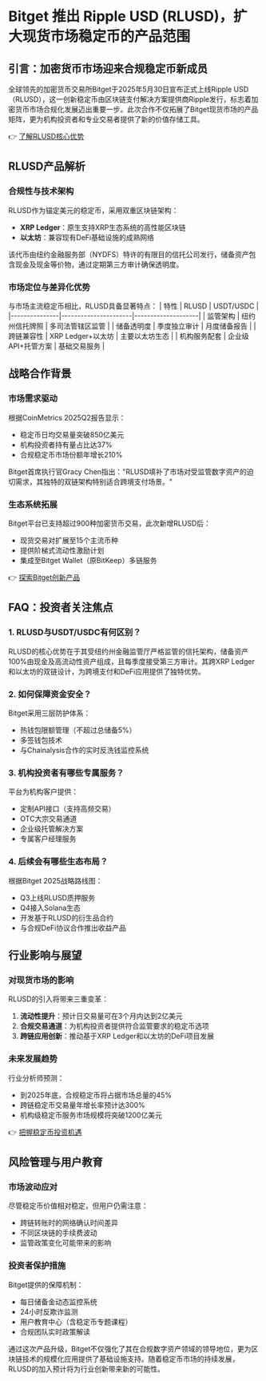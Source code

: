 # Bitget 推出 Ripple USD (RLUSD)，扩大现货市场稳定币的产品范围

## 引言：加密货币市场迎来合规稳定币新成员
全球领先的加密货币交易所Bitget于2025年5月30日宣布正式上线Ripple USD（RLUSD），这一创新稳定币由区块链支付解决方案提供商Ripple发行，标志着加密货币市场合规化发展迈出重要一步。此次合作不仅拓展了Bitget现货市场的产品矩阵，更为机构投资者和专业交易者提供了新的价值存储工具。

👉 [了解RLUSD核心优势](https://bit.ly/okx_welcome)

## RLUSD产品解析

### 合规性与技术架构
RLUSD作为锚定美元的稳定币，采用双重区块链架构：
- **XRP Ledger**：原生支持XRP生态系统的高性能区块链
- **以太坊**：兼容现有DeFi基础设施的成熟网络

该代币由纽约金融服务部（NYDFS）特许的有限目的信托公司发行，储备资产包含现金及现金等价物，通过定期第三方审计确保透明度。

### 市场定位与差异化优势
与市场主流稳定币相比，RLUSD具备显著特点：
| 特性          | RLUSD                | USDT/USDC          |
|---------------|----------------------|--------------------|
| 监管架构      | 纽约州信托牌照       | 多司法管辖区监管   |
| 储备透明度    | 季度独立审计         | 月度储备报告       |
| 跨链兼容性    | XRP Ledger+以太坊    | 主要以太坊生态     |
| 机构服务配套  | 企业级API+托管方案   | 基础交易服务       |

## 战略合作背景

### 市场需求驱动
根据CoinMetrics 2025Q2报告显示：
- 稳定币日均交易量突破850亿美元
- 机构投资者持有量占比达37%
- 合规稳定币市场份额年增长210%

Bitget首席执行官Gracy Chen指出："RLUSD填补了市场对受监管数字资产的迫切需求，其独特的双链架构特别适合跨境支付场景。"

### 生态系统拓展
Bitget平台已支持超过900种加密货币交易，此次新增RLUSD后：
- 现货交易对扩展至15个主流币种
- 提供阶梯式流动性激励计划
- 集成至Bitget Wallet（原BitKeep）多链服务

👉 [探索Bitget创新产品](https://bit.ly/okx_welcome)

## FAQ：投资者关注焦点

### 1. RLUSD与USDT/USDC有何区别？
RLUSD的核心优势在于其受纽约州金融监管厅严格监管的信托架构，储备资产100%由现金及高流动性资产组成，且每季度接受第三方审计。其跨XRP Ledger和以太坊的双链设计，为跨境支付和DeFi应用提供了独特优势。

### 2. 如何保障资金安全？
Bitget采用三层防护体系：
- 热钱包限额管理（不超过总储备5%）
- 多签钱包技术
- 与Chainalysis合作的实时反洗钱监控系统

### 3. 机构投资者有哪些专属服务？
平台为机构客户提供：
- 定制API接口（支持高频交易）
- OTC大宗交易通道
- 企业级托管解决方案
- 专属客户经理服务

### 4. 后续会有哪些生态布局？
根据Bitget 2025战略路线图：
- Q3上线RLUSD质押服务
- Q4接入Solana生态
- 开发基于RLUSD的衍生品合约
- 与合规DeFi协议合作推出收益产品

## 行业影响与展望

### 对现货市场的影响
RLUSD的引入将带来三重变革：
1. **流动性提升**：预计日交易量可在3个月内达到2亿美元
2. **合规交易通道**：为机构投资者提供符合监管要求的稳定币选项
3. **跨链应用创新**：推动基于XRP Ledger和以太坊的DeFi项目发展

### 未来发展趋势
行业分析师预测：
- 到2025年底，合规稳定币将占据市场总量的45%
- 跨链稳定币交易量年增长率预计达300%
- 机构级稳定币服务市场规模将突破1200亿美元

👉 [把握稳定币投资机遇](https://bit.ly/okx_welcome)

## 风险管理与用户教育

### 市场波动应对
尽管稳定币价值相对稳定，但用户仍需注意：
- 跨链转账时的网络确认时间差异
- 不同区块链的手续费波动
- 监管政策变化可能带来的影响

### 投资者保护措施
Bitget提供的保障机制：
- 每日储备金动态监控系统
- 24小时反欺诈监测
- 用户教育中心（含稳定币专题课程）
- 合规团队实时政策解读

通过这次产品升级，Bitget不仅强化了其在合规数字资产领域的领导地位，更为区块链技术的规模化应用提供了基础设施支持。随着稳定币市场的持续发展，RLUSD的加入预计将为行业创新带来新的可能性。
